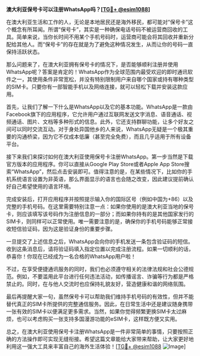 **澳大利亚保号卡可以注册WhatsApp吗？[[TG💪+ @esim1088](https://t.me/s/esim1088)]**

在澳大利亚生活和工作的人，无论是本地居民还是海外移民，都可能对“保号卡”这个概念有所耳闻。所谓“保号卡”，其实是一种确保电话号码不被运营商回收的工具。简单来说，当你长时间不用某个手机号码时，运营商可能会将其回收并重新分配给其他人。而“保号卡”的存在就是为了避免这种情况发生，从而让你的号码一直保持活跃状态。

那么问题来了，在澳大利亚拥有保号卡的情况下，是否能够顺利注册并使用WhatsApp呢？答案是肯定的！WhatsApp作为全球范围内最受欢迎的即时通讯软件之一，其使用条件非常宽松，并没有特别限制用户来自哪个国家或持有哪种类型的SIM卡。只要你有一部智能手机以及网络连接，就可以轻松下载并安装这款应用。

首先，让我们了解一下什么是WhatsApp以及它的基本功能。WhatsApp是一款由Facebook旗下的应用程序，它允许用户通过互联网发送文字消息、语音通话、视频通话、图片、文档等多种形式的信息。此外，它还支持群聊功能，让多个好友之间可以同时交流互动。对于身处异国他乡的人来说，WhatsApp无疑是一个极其重要的沟通桥梁，因为它不仅成本低廉（甚至完全免费），而且几乎适用于所有设备平台。

接下来我们来探讨如何在澳大利亚使用保号卡注册WhatsApp。第一步当然是下载官方版本的应用程序。你可以直接从Google Play Store或者Apple App Store搜索“WhatsApp”，然后点击安装即可。值得注意的是，在某些情况下，比如你的手机系统语言设置为非英语，那么界面显示的语言也会随之改变，因此建议提前确认好自己希望使用的语言环境。

完成安装后，打开应用程序并按照提示输入你的国际区号（例如中国为+86）以及完整的手机号码。在这里需要特别注意一点：如果你使用的是澳大利亚当地的保号卡，则应该填写该号码作为注册信息的一部分；而如果你持有的是其他国家发行的SIM卡，则同样可以正常使用。唯一需要注意的是，确保你的手机号码能够正常接收短信验证码，因为这是验证身份的重要步骤。

一旦提交了上述信息之后，WhatsApp会向你的手机发送一条包含验证码的短信。收到这条消息后，请将验证码填入指定位置以完成注册流程。如果一切顺利的话，恭喜你！你现在已经成为一名合格的WhatsApp用户啦！

不过，在享受便捷通讯服务的同时，我们也必须遵守相关的法律法规和社会公德规范。例如，不要滥用此平台进行任何违法活动，如传播谣言、诈骗等行为都是严格禁止的。同时，在与他人交流时也应保持礼貌友好，营造健康和谐的网络氛围。

最后再提醒大家一句，虽然保号卡可以帮助我们维持手机号码的有效性，但并不能替代真正的SIM卡所提供的完整通信服务。因此，在日常生活中还是建议随身携带一张有效的SIM卡以便满足更多需求。当然，如果你觉得频繁更换SIM卡太过麻烦，也可以考虑购买一张支持多国漫游功能的eSIM卡，这样既方便又实用。

总之，在澳大利亚使用保号卡注册WhatsApp是一件非常简单的事情，只要按照正确的方法操作即可实现无缝衔接。希望这篇文章能给大家带来帮助，让大家更好地利用这一强大工具来丰富自己的海外生活体验！[[TG💪+ @esim1088](https://t.me/s/esim1088) ![Image](https://i.postimg.cc/4NQfJmqS/Snipaste-2025-05-13-00-14-12.png)]